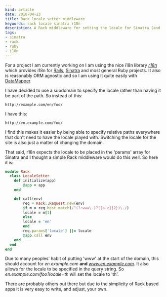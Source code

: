 ```yaml
---
kind: article
date: 2010-04-23
title: Rack locale setter middleware
keywords: rack locale sinatra r18n
description: A Rack middleware for setting the locale for Sinatra (and others)
tags:
- sinatra
- rack
- ruby
- i18n
---
```


For a project I am currently working on I am using the nice i18n library
_[r18n](http://github.com/ai/r18n)_ which provides i18n for
[Rails](http://rubyonrails.org/), [Sinatra](http://sinatrarb.org/) and most
general Ruby projects. It also is reasonably ORM agnostic and so I am using it
quite easily with [DataMapper](http://datamapper.org/).

I have decided to use a subdomain to specify the locale rather than having it be
part of the path. So instead of this:

    http://example.com/en/foo/

I have this:

    http://en.example.com/foo/

I find this makes it easier by being able to specify relative paths everywhere
that don't need to have the locale played with. Switching the locale for the
site is also just a matter of changing the domain.

That said, r18n expects the locale to be placed in the 'params' array for
Sinatra and I thought a simple Rack middleware would do this well. So here it
is:


~~~ ruby
module Rack
  class LocaleSetter
    def initialize(app)
        @app = app
    end

    def call(env)
        req = Rack::Request.new(env)
        if m = req.host.match(/^(?:www\.)?([a-z]{2})\./)
        locale = m[1]
        else
        locale = 'en'
        end
        req.params['locale'] ||= locale
        @app.call env
    end
  end
end
~~~

Due to many peoples' habit of putting 'www' at the start of the domain, this
should account for _en.example.com_ **and** _www.en.example.com_. It also allows
for the locale to be specified in the query string. So
  _en.example.com/foo?locale=th_ will set the locale to 'th'.

There are probably others out there but due to the simplicity of Rack based apps
it is very easy to write, and adjust, your own.
